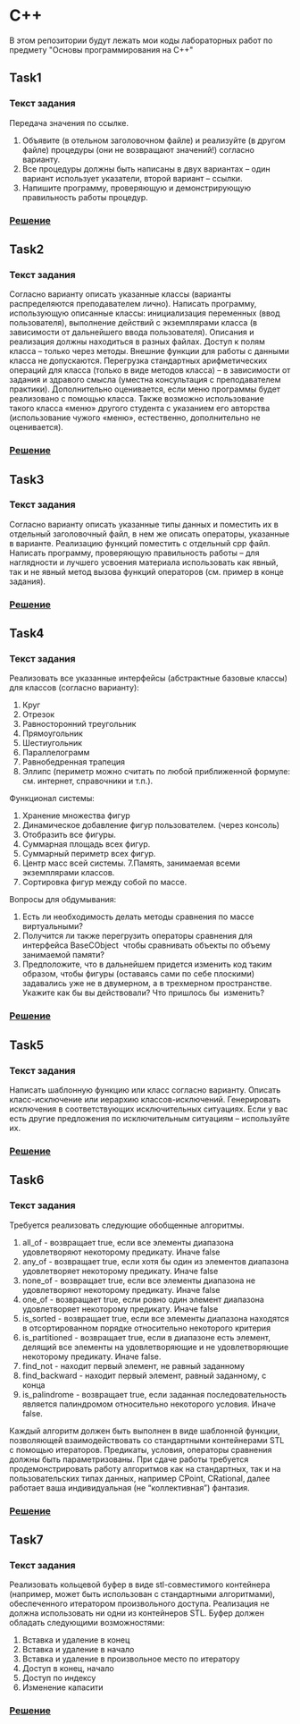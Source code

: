 # C++
В этом репозитории будут лежать мои коды лабораторных работ по предмету "Основы программирования на С++"

## Task1
### Текст задания 
Передача значения по ссылке.
1. Объявите (в отельном заголовочном файле) и реализуйте (в другом файле) процедуры (они не возвращают значений!) согласно варианту.
2. Все процедуры должны быть написаны в двух вариантах – один вариант использует указатели, второй вариант – ссылки.
3. Напишите программу, проверяющую и демонстрирующую правильность работы процедур.
### [Решение](https://github.com/SkyWhyWaIker/cpp/blob/main/Task1/main.cpp)

## Task2
### Текст задания
Согласно варианту описать указанные классы (варианты распределяются преподавателем лично). Написать программу, использующую описанные классы: инициализация переменных (ввод пользователя), выполнение действий с экземплярами класса (в зависимости от дальнейшего ввода пользователя).
Описания и реализация должны находиться в разных файлах. Доступ к полям класса – только через методы. Внешние функции для работы с данными класса не допускаются. Перегрузка стандартных арифметических операций для класса (только в виде методов класса) – в зависимости от задания и здравого смысла (уместна консультация с преподавателем практики).
Дополнительно оценивается, если меню программы будет реализовано с помощью класса. Также возможно использование такого класса «меню» другого студента с указанием его авторства (использование чужого «меню», естественно, дополнительно не оценивается).
### [Решение](https://github.com/SkyWhyWaIker/cpp/blob/main/Task2/main.cpp)

## Task3
### Текст задания
Согласно варианту описать указанные типы данных и поместить их в отдельный заголовочный файл, в нем же описать операторы, указанные в варианте. Реализацию функций поместить с отдельный cpp файл.
Написать программу, проверяющую правильность работы – для наглядности и лучшего усвоения материала использовать как явный, так и не явный метод вызова функций операторов (см. пример в конце задания).
### [Решение](https://github.com/SkyWhyWaIker/cpp/blob/main/Task3/main.cpp)

## Task4
### Текст задания
Реализовать все указанные интерфейсы (абстрактные базовые классы) для
классов (согласно варианту):
1. Круг
2. Отрезок
3. Равносторонний треугольник
4. Прямоугольник
5. Шестиугольник
6. Параллелограмм
7. Равнобедренная трапеция
8. Эллипс (периметр можно считать по любой приближенной формуле: см. интернет, справочники и т.п.).

Функционал системы:
1. Хранение множества фигур
2. Динамическое добавление фигур пользователем. ​(через консоль)
3. Отобразить все фигуры.
4. Суммарная площадь всех фигур.
5. Суммарный периметр всех фигур.
6. Центр масс всей системы.
7.Память, занимаемая всеми экземплярами классов.
8. Сортировка фигур между собой по массе.

Вопросы для обдумывания:
1. Есть ли необходимость делать методы сравнения по массе виртуальными?
2. Получится ли также перегрузить операторы сравнения для интерфейса BaseCObject​ ​ чтобы сравнивать объекты по объему занимаемой памяти?
3. Предположите, что в дальнейшем придется изменить код таким образом, чтобы фигуры (оставаясь сами по себе плоскими) задавались уже не в двумерном, ​а в трехмерном пространстве. Укажите как бы вы действовали? Что пришлось бы ​​ изменить?
### [Решение](https://github.com/SkyWhyWaIker/cpp/blob/main/Task4/main.cpp)

## Task5
### Текст задания
Написать шаблонную функцию или класс согласно варианту. Описать класс-исключение или иерархию классов-исключений. Генерировать исключения в соответствующих исключительных ситуациях. Если у вас есть другие предложения по исключительным ситуациям – используйте их.
### [Решение](https://github.com/SkyWhyWaIker/cpp/blob/main/Task5/main.cpp)

## Task6
### Текст задания 
Требуется реализовать следующие обобщенные алгоритмы.
1. all_of - возвращает true, если все элементы диапазона удовлетворяют некоторому предикату. Иначе false
2. any_of - возвращает true, если хотя бы один из элементов диапазона удовлетворяет некоторому предикату. Иначе false
3. none_of - возвращает true, если все элементы диапазона не удовлетворяют некоторому предикату. Иначе false
4. one_of - возвращает true, если ровно один элемент диапазона удовлетворяет некоторому предикату. Иначе false
5. is_sorted - возвращает true, если все элементы диапазона находятся в отсортированном порядке относительно некоторого критерия
6. is_partitioned - возвращает true, если в диапазоне есть элемент, делящий все элементы на удовлетворяющие и не удовлетворяющие некоторому предикату. Иначе false.
7. find_not -​ находит первый элемент, не равный заданному
8. find_backward ​- находит первый элемент, равный заданному, с конца
9. is_palindrome - возвращает true, если заданная последовательность является палиндромом относительно некоторого условия. Иначе false.

Каждый алгоритм должен быть выполнен в виде шаблонной функции, позволяющей взаимодействовать со стандартными контейнерами STL с помощью итераторов. Предикаты, условия, операторы сравнения должны быть параметризованы.
При сдаче работы требуется продемонстрировать работу алгоритмов как на стандартных, так и на пользовательских типах данных, например CPoint, CRational, далее работает ваша индивидуальная (не “коллективная”) фантазия.
### [Решение](https://github.com/SkyWhyWaIker/cpp/blob/main/Task6/main.cpp)

## Task7
### Текст задания
Реализовать к​ольцевой буфер в виде stl-совместимого контейнера (например, может быть использован с стандартными алгоритмами), обеспеченного итератором произвольного доступа.
Реализация не должна использовать ни одни из контейнеров STL.
Буфер должен обладать следующими возможностями:
1. Вставка и удаление в конец
2. Вставка и удаление в начало
3. Вставка и удаление в произвольное место по итератору
4. Доступ в конец, начало
5. Доступ по индексу
6. Изменение капасити
### [Решение](https://github.com/SkyWhyWaIker/cpp/blob/main/Task7/main.cpp)
